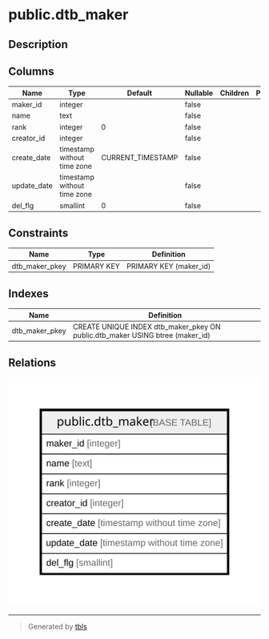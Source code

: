# public.dtb_maker

## Description

## Columns

| Name | Type | Default | Nullable | Children | Parents | Comment |
| ---- | ---- | ------- | -------- | -------- | ------- | ------- |
| maker_id | integer |  | false |  |  |  |
| name | text |  | false |  |  |  |
| rank | integer | 0 | false |  |  |  |
| creator_id | integer |  | false |  |  |  |
| create_date | timestamp without time zone | CURRENT_TIMESTAMP | false |  |  |  |
| update_date | timestamp without time zone |  | false |  |  |  |
| del_flg | smallint | 0 | false |  |  |  |

## Constraints

| Name | Type | Definition |
| ---- | ---- | ---------- |
| dtb_maker_pkey | PRIMARY KEY | PRIMARY KEY (maker_id) |

## Indexes

| Name | Definition |
| ---- | ---------- |
| dtb_maker_pkey | CREATE UNIQUE INDEX dtb_maker_pkey ON public.dtb_maker USING btree (maker_id) |

## Relations

![er](public.dtb_maker.svg)

---

> Generated by [tbls](https://github.com/k1LoW/tbls)
